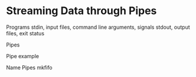 # Streaming Data through Pipes

Programs
stdin, input files, command line arguments, signals
stdout, output files, exit status

Pipes

Pipe example

Name Pipes
mkfifo


